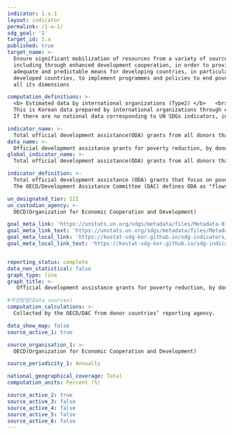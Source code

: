 ```yaml
---
indicator: 1.a.1
layout: indicator
permalink: /1-a-1/
sdg_goal: '1'
target_id: 1.a
published: true
target_name: >-
  Ensure significant mobilization of resources from a variety of sources,
  including through enhanced development cooperation, in order to provide
  adequate and predictable means for developing countries, in particular least
  developed countries, to implement programmes and policies to end poverty in
  all its dimensions

computation_definitions: >-
  <b> Estimated data by international organizations (Type2) </b>   <br>
  This is Korean data prepared by international organizations through estimation and modeling. <br>
  If there are no national data corresponding to UN SDGs indicators, international data are available for monitoring.

indicator_name: >-
  Total official development assistance(ODA) grants from all donors that focus on poverty reduction as a share of the recipient country's gross national income
data_name: >-
  Official development assistance grants for poverty reduction, by donor countries (percentage of GNI)
global_indicator_name: >-
  Total official development assistance(ODA) grants from all donors that focus on poverty reduction as a share of the recipient country's gross national income

indicator_definition: >-
  Total official development assistance (ODA) grants that focus on poverty reduction in recipient countries as a share of the recipient country's (or donor country’s) gross national income (GNI). 
  The OECD/Development Assistance Committee (DAC) defines ODA as "flows to countries and territories on the DAC List of ODA Recipients and to multilateral institutions which are ① provided by official agencies, including state and local governments, or by their executive agencies; and ② each transaction is administered with the promotion of the economic development and welfare of developing countries as its main objective; and ③ is concessional in character and conveys a grant element of at least 25 per cent. ODA project areas for poverty reduction in recipient countries include basic education (CRS Code 112xx), basic health (CRS Code 122xx), water and sanitation (CRS Code 140xx), multisector aid for basic social services (CRS Code 16050), and food aid and food security programs (CRS Code 52010). 

un_designated_tier: III
un_custodian_agency: >-
  OECD(Organization for Economic Cooperation and Development)

goal_meta_link: 'https://unstats.un.org/sdgs/metadata/files/Metadata-01-0a-01.pdf'
goal_meta_link_text: 'https://unstats.un.org/sdgs/metadata/files/Metadata-01-0a-01.pdf'
goal_meta_local_link: 'https://kostat-sdg-kor.github.io/sdg-indicators/public/data/Metadata-01-0a-01_ENG.pdf'
goal_meta_local_link_text: 'https://kostat-sdg-kor.github.io/sdg-indicators/public/data/Metadata-01-0a-01_ENG.pdf'


reporting_status: complete
data_non_statistical: false
graph_type: line
graph_title: >-
   Official development assistance grants for poverty reduction, by donor countries (percentage of GNI)

#작성방법(Data sources)
computation_calculations: >-
  Collected by the OECD/DAC from donor countries’ reporting agency. 

data_show_map: false
source_active_1: true

source_organisation_1: >- 
  OECD(Organization for Economic Cooperation and Development)

source_periodicity_1: Annually 

national_geographical_coverage: Total
computation_units: Percent (%)

source_active_2: true
source_active_3: false
source_active_4: false
source_active_5: false
source_active_6: false
---
```

